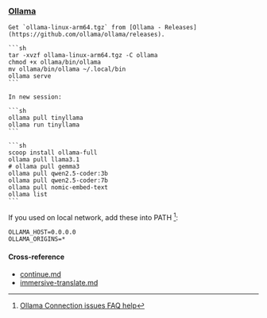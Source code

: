 ### [Ollama](https://ollama.com/)

````{tab} Ubuntu 22 ARM [^1][^2]
Get `ollama-linux-arm64.tgz` from [Ollama - Releases](https://github.com/ollama/ollama/releases).

```sh
tar -xvzf ollama-linux-arm64.tgz -C ollama
chmod +x ollama/bin/ollama
mv ollama/bin/ollama ~/.local/bin 
ollama serve
```

In new session:

```sh
ollama pull tinyllama
ollama run tinyllama
```
````

````{tab} Windows 10
```sh
scoop install ollama-full
ollama pull llama3.1
# ollama pull gemma3
ollama pull qwen2.5-coder:3b
ollama pull qwen2.5-coder:7b
ollama pull nomic-embed-text
ollama list
```
````

If you used on local network, add these into PATH [^3]:

```
OLLAMA_HOST=0.0.0.0
OLLAMA_ORIGINS=*
```

#### Cross-reference

- [continue.md](https://scillidan.github.io/notes/opt/continue.html)
- [immersive-translate.md](https://scillidan.github.io/notes/opt/brave/immersive-translate.html)

[^1]: [Running Ollama on the Raspberry Pi](https://pimylifeup.com/raspberry-pi-ollama)  
[^2]: [Run LLMs Locally on Raspberry Pi Using Ollama AI](https://itsfoss.com/raspberry-pi-ollama-ai-setup/)
[^3]: [Ollama Connection issues FAQ help](https://github.com/Mintplex-Labs/anything-llm/issues/1640)